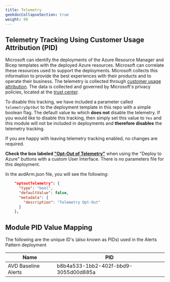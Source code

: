 ```yaml
---
title: Telemetry
geekdocCollapseSection: true
weight: 90
---
```


<!-- markdownlint-disable -->
## Telemetry Tracking Using Customer Usage Attribution (PID)
<!-- markdownlint-restore -->

Microsoft can identify the deployments of the Azure Resource Manager and Bicep templates with the deployed Azure resources. Microsoft can correlate these resources used to support the deployments. Microsoft collects this information to provide the best experiences with their products and to operate their business. The telemetry is collected through [customer usage attribution](https://docs.microsoft.com/azure/marketplace/azure-partner-customer-usage-attribution). The data is collected and governed by Microsoft's privacy policies, located at the [trust center](https://www.microsoft.com/trustcenter).

To disable this tracking, we have included a parameter called `telemetryOptOut` to the deployment template in this repo with a simple boolean flag. The default value `No` which **does not** disable the telemetry. If you would like to disable this tracking, then simply set this value to `Yes` and this module will not be included in deployments and **therefore disables** the telemetry tracking.

If you are happy with leaving telemetry tracking enabled, no changes are required.

**Check the box labeled ["Opt-Out of Telemetry"](../media/AVDAlertsOptOut.png)** when using the "Deploy to Azure" buttons with a custom User Interface. There is no parameters file for this deployment. 

In the avdArm.json file, you will see the following:

```json
    "optoutTelemetry": {
      "type": "bool",
      "defaultValue": false,
      "metadata": {
        "description": "Telemetry Opt-Out"
      }
    },
```


## Module PID Value Mapping

The following are the unique ID's (also known as PIDs) used in the Alerts Pattern deployment

| Name                            | PID                                  |
| ------------------------------- | ------------------------------------ |
| AVD Baseline Alerts             | b8b4a533-1bb2-402f-bbd9-3055d00d885a |